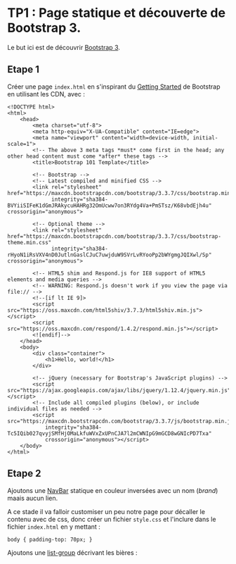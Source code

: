 # TP1 : Page statique et découverte de Bootstrap 3.

Le but ici est de découvrir [Bootstrap 3](http://getbootstrap.com/).

## Etape 1

Créer une page `index.html` en s'inspirant du [Getting Started](http://getbootstrap.com/getting-started/) de Bootstrap
en utilisant les CDN, avec :

    <!DOCTYPE html>
    <html>
        <head>
            <meta charset="utf-8">
            <meta http-equiv="X-UA-Compatible" content="IE=edge">
            <meta name="viewport" content="width=device-width, initial-scale=1">
            <!-- The above 3 meta tags *must* come first in the head; any other head content must come *after* these tags -->
            <title>Bootstrap 101 Template</title>

            <!-- Bootstrap -->
            <!-- Latest compiled and minified CSS -->
            <link rel="stylesheet" href="https://maxcdn.bootstrapcdn.com/bootstrap/3.3.7/css/bootstrap.min.css"
                  integrity="sha384-BVYiiSIFeK1dGmJRAkycuHAHRg32OmUcww7on3RYdg4Va+PmSTsz/K68vbdEjh4u" crossorigin="anonymous">

            <!-- Optional theme -->
            <link rel="stylesheet" href="https://maxcdn.bootstrapcdn.com/bootstrap/3.3.7/css/bootstrap-theme.min.css"
                  integrity="sha384-rHyoN1iRsVXV4nD0JutlnGaslCJuC7uwjduW9SVrLvRYooPp2bWYgmgJQIXwl/Sp" crossorigin="anonymous">

            <!-- HTML5 shim and Respond.js for IE8 support of HTML5 elements and media queries -->
            <!-- WARNING: Respond.js doesn't work if you view the page via file:// -->
            <!--[if lt IE 9]>
            <script src="https://oss.maxcdn.com/html5shiv/3.7.3/html5shiv.min.js"></script>
            <script src="https://oss.maxcdn.com/respond/1.4.2/respond.min.js"></script>
            <![endif]-->
        </head>
        <body>
            <div class="container">
                <h1>Hello, world!</h1>
            </div>

            <!-- jQuery (necessary for Bootstrap's JavaScript plugins) -->
            <script src="https://ajax.googleapis.com/ajax/libs/jquery/1.12.4/jquery.min.js"></script>
            <!-- Include all compiled plugins (below), or include individual files as needed -->
            <script src="https://maxcdn.bootstrapcdn.com/bootstrap/3.3.7/js/bootstrap.min.js"
                integrity="sha384-Tc5IQib027qvyjSMfHjOMaLkfuWVxZxUPnCJA7l2mCWNIpG9mGCD8wGNIcPD7Txa"
                crossorigin="anonymous"></script>
        </body>
    </html>

## Etape 2

Ajoutons une [NavBar](http://getbootstrap.com/components/#navbar-fixed-top) statique
en couleur inversées avec un nom (*brand*) maais aucun lien.

A ce stade il va falloir customiser un peu notre page pour décaller le contenu avec de css, donc créer un fichier `style.css` et l'inclure dans le fichier `index.html` en y mettant :

    body { padding-top: 70px; }

Ajoutons une [list-group](http://getbootstrap.com/components/#list-group-custom-content) décrivant les bières :



